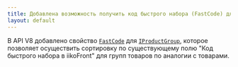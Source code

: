 ```yaml
---
title: Добавлена возможность получить код быстрого набора (FastCode) для группы товаров (IProductGroup)
layout: default
---
```


В API V8 добавлено свойство [`FastCode`](https://iiko.github.io/front.api.sdk/v8/html/P_Resto_Front_Api_Data_Assortment_IProductGroup_FastCode.htm) для [`IProductGroup`](https://iiko.github.io/front.api.sdk/v8/html/Properties_T_Resto_Front_Api_Data_Assortment_IProductGroup.htm), которое позволяет осуществить сортировку по существующему полю "Код быстрого набора в iikoFront" для групп товаров по аналогии с товарами.